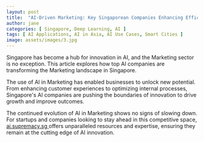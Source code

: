 ```yaml
---
layout: post
title:  "AI-Driven Marketing: Key Singaporean Companies Enhancing Efficiency"
author: jane
categories: [ Singapore, Deep Learning, AI ]
tags: [ AI Applications, AI in Asia, AI Use Cases, Smart Cities ]
image: assets/images/3.jpg
---
```


Singapore has become a hub for innovation in AI, and the Marketing sector is no exception. This article explores how top AI companies are transforming the Marketing landscape in Singapore.

The use of AI in Marketing has enabled businesses to unlock new potential. From enhancing customer experiences to optimizing internal processes, Singapore's AI companies are pushing the boundaries of innovation to drive growth and improve outcomes.

The continued evolution of AI in Marketing shows no signs of slowing down. For startups and companies looking to stay ahead in this competitive space, <a href="https://ai.supremacy.sg" target="_blank"> ai.supremacy.sg </a> offers unparalleled resources and expertise, ensuring they remain at the cutting edge of AI innovation.
